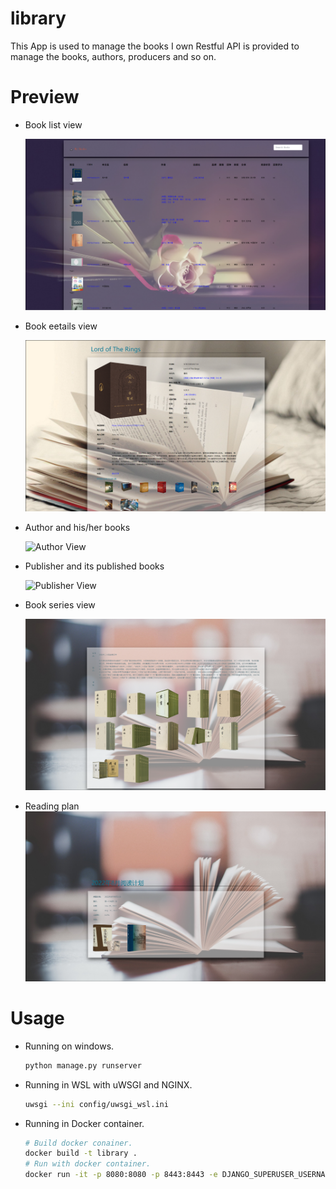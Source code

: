 # library
This App is used to manage the books I own
Restful API is provided to manage the books, authors, producers and so on.

# Preview
- Book list view

    ![Book List View](study/media/image/screenshots/BookList.png)

- Book eetails view

    ![Book Details View](study/media/image/screenshots/BookDetails.png)

- Author and his/her books

    ![Author View](study/media/image/screenshots/AuthorView.png)

- Publisher and its published books

    ![Publisher View](study/media/image/screenshots/PublisherView.png)

- Book series view

    ![Book Series View](study/media/image/screenshots/BookSeriesView.png)

- Reading plan
    ![Reading Plan](study/media/image/screenshots/ReadingPlan.png)

# Usage
- Running on windows.  
    ```bash
    python manage.py runserver 
    ```
- Running in WSL with uWSGI and NGINX.  
    ```bash
    uwsgi --ini config/uwsgi_wsl.ini
    ```
- Running in Docker container.  
    ```bash
    # Build docker conainer.
    docker build -t library .
    # Run with docker container.
    docker run -it -p 8080:8080 -p 8443:8443 -e DJANGO_SUPERUSER_USERNAME=admin -e DJANGO_SUPERUSER_PASSWORD=******** -e DJANGO_SUPERUSER_EMAIL=admin@example.com library
    ```